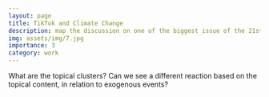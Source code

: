 ```yaml
---
layout: page
title: TikTok and Climate Change
description: map the discussion on one of the biggest issue of the 21st century 
img: assets/img/7.jpg
importance: 3
category: work
---
```


What are the topical clusters? Can we see a different reaction based on the topical content, in relation to exogenous events?